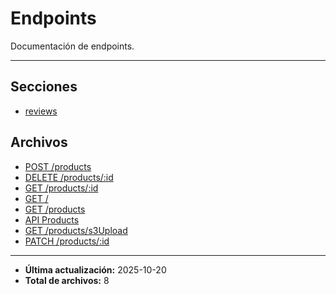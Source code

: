 # Endpoints

Documentación de endpoints.

---

## Secciones

- [reviews](./reviews/README.md)

## Archivos

- [POST /products](./create.md)
- [DELETE /products/:id](./delete.md)
- [GET /products/:id](./get-by-id.md)
- [GET /](./healthcheck.md)
- [GET /products](./list.md)
- [API Products](./README.md)
- [GET /products/s3Upload](./s3-upload.md)
- [PATCH /products/:id](./update.md)

---

- **Última actualización:** 2025-10-20  
- **Total de archivos:** 8

